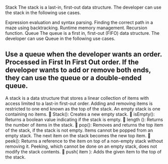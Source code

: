 Stack
The stack is a last-in, first-out data structure. The developer can use the stack in the following use cases.

Expression evaluation and syntax parsing.
Finding the correct path in a maze using backtracking.
Runtime memory management.
Recursion function.
Queue
The queue is a first in, first-out (FIFO) data structure. The developer can use Queue in the following use cases.

Use a queue when the developer wants an order.
Processed in First In First Out order.
If the developer wants to add or remove both ends, they can use the queue or a double-ended queue.
-----------------------------------------------------------------------------------------------------

A stack is a data structure that stores a linear collection of items with access
limited to a last-in first-out order. Adding and removing items is restricted to one
end known as the top of the stack. An empty stack is one containing no items.
 Stack(): Creates a new empty stack.
 isEmpty(): Returns a boolean value indicating if the stack is empty.
 length (): Returns the number of items in the stack.
 pop(): Removes and returns the top item of the stack, if the stack is not empty.
Items cannot be popped from an empty stack. The next item on the stack
becomes the new top item.
 peek(): Returns a reference to the item on top of a non-empty stack without
removing it. Peeking, which cannot be done on an empty stack, does not
modify the stack contents.
 push( item ): Adds the given item to the top of the stack.
